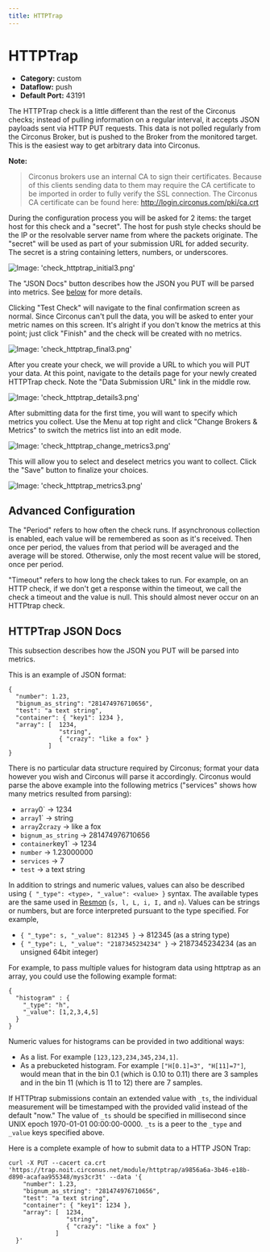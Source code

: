 ```yaml
---
title: HTTPTrap
---
```


# HTTPTrap

 * **Category:** custom
 * **Dataflow:** push
 * **Default Port:** 43191

The HTTPTrap check is a little different than the rest of the Circonus checks; instead of pulling information on a regular interval, it accepts JSON payloads sent via HTTP PUT requests. This data is not polled regularly from the Circonus Broker, but is pushed to the Broker from the monitored target. This is the easiest way to get arbitrary data into Circonus.

**Note:**
> Circonus brokers use an internal CA to sign their certificates.  Because of this clients sending data to them may require the CA certificate to be imported in order to fully verify the SSL connection.  The Circonus CA certificate can be found here: http://login.circonus.com/pki/ca.crt

During the configuration process you will be asked for 2 items: the target host for this check and a "secret". The host for push style checks should be the IP or the resolvable server name from where the packets originate. The "secret" will be used as part of your submission URL for added security. The secret is a string containing letters, numbers, or underscores.

![Image: 'check_httptrap_initial3.png'](/images/circonus/check_httptrap_initial3.png)

The "JSON Docs" button describes how the JSON you PUT will be parsed into metrics. See [below](/circonus/checks/check-types/httptrap#httptrap-json-docs) for more details.

Clicking "Test Check" will navigate to the final confirmation screen as normal. Since Circonus can't pull the data, you will be asked to enter your metric names on this screen. It's alright if you don't know the metrics at this point; just click "Finish" and the check will be created with no metrics.

![Image: 'check_httptrap_final3.png'](/images/circonus/check_httptrap_final3.png)

After you create your check, we will provide a URL to which you will PUT your data. At this point, navigate to the details page for your newly created HTTPTrap check. Note the "Data Submission URL" link in the middle row.

![Image: 'check_httptrap_details3.png'](/images/circonus/check_httptrap_details3.png)

After submitting data for the first time, you will want to specify which metrics you collect. Use the Menu at top right and click "Change Brokers & Metrics" to switch the metrics list into an edit mode.

![Image: 'check_httptrap_change_metrics3.png'](/images/circonus/check_httptrap_change_metrics3.png)

This will allow you to select and deselect metrics you want to collect. Click the "Save" button to finalize your choices.

![Image: 'check_httptrap_metrics3.png'](/images/circonus/check_httptrap_metrics3.png)

## Advanced Configuration

The "Period" refers to how often the check runs. If asynchronous collection is enabled, each value will be remembered as soon as it's received. Then once per period, the values from that period will be averaged and the average will be stored. Otherwise, only the most recent value will be stored, once per period.

"Timeout" refers to how long the check takes to run. For example, on an HTTP check, if we don't get a response within the timeout, we call the check a timeout and the value is null. This should almost never occur on an HTTPtrap check.

## HTTPTrap JSON Docs

This subsection describes how the JSON you PUT will be parsed into metrics.

This is an example of JSON format:
```
{
  "number": 1.23,
  "bignum_as_string": "281474976710656",
  "test": "a text string",
  "container": { "key1": 1234 },
  "array": [  1234,
              "string",
              { "crazy": "like a fox" }
           ]
}
```
There is no particular data structure required by Circonus; format your data however you wish and Circonus will parse it accordingly. Circonus would parse the above example into the following metrics ("services" shows how many metrics resulted from parsing):
 * `array`0` -> 1234
 * `array`1` -> string
 * `array`2`crazy` -> like a fox
 * `bignum_as_string` -> 281474976710656
 * `container`key1` -> 1234
 * `number` -> 1.23000000
 * `services` -> 7
 * `test` -> a text string

In addition to strings and numeric values, values can also be described using ` { "_type": <type>, "_value": <value> } ` syntax. The available types are the same used in [Resmon](/circonus/checks/check-types/resmon) (`s, l, L, i, I,` and `n`). Values can be strings or numbers, but are force interpreted pursuant to the type specified. For example,
 * ` { "_type": s, "_value": 812345 } ` -> 812345 (as a string type)
 * ` { "_type": L, "_value": "2187345234234" } ` -> 2187345234234 (as an unsigned 64bit integer)

For example, to pass multiple values for histogram data using httptrap as an array, you could use the following example format:
```
{
  "histogram" : {
    "_type": "h",
    "_value": [1,2,3,4,5]
  }
}
```

Numeric values for histograms can be provided in two additional ways:
 * As a list. For example `[123,123,234,345,234,1]`.
 * As a prebucketed histogram. For example `["H[0.1]=3", "H[11]=7"]`, would mean that in the bin 0.1 (which is 0.10 to 0.11) there are 3 samples and in the bin 11 (which is 11 to 12) there are 7 samples.

If HTTPtrap submissions contain an extended value with `_ts`, the individual measurement will be timestamped with the provided valid instead of the default "now."  The value of `_ts` should be specified in millisecond since UNIX epoch 1970-01-01 00:00:00-0000.  `_ts` is a peer to the `_type` and `_value` keys specified above.

Here is a complete example of how to submit data to a HTTP JSON Trap:

```
curl -X PUT --cacert ca.crt 'https://trap.noit.circonus.net/module/httptrap/a9856a6a-3b46-e18b-d890-acafaa955348/mys3cr3t' --data '{
    "number": 1.23,
    "bignum_as_string": "281474976710656",
    "test": "a text string",
    "container": { "key1": 1234 },
    "array": [  1234,
                "string",
                { "crazy": "like a fox" }
             ]
  }'
```
